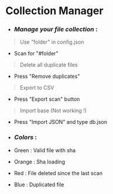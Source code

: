 # Collection Manager
 - ### _Manage your file collection_ :

> Use "folder" in config.json
- Scan for "#folder"

> Delete all duplicate files
- Press "Remove duplicates"

> Export to CSV
- Press "Export scan" button

> Import base (Not working !)
- Press "Import JSON" and type db.json

 - ### _Colors_ :

- Green : Valid file with sha
- Orange : Sha loading
- Red : File deleted since the last scan
- Blue : Duplicated file
